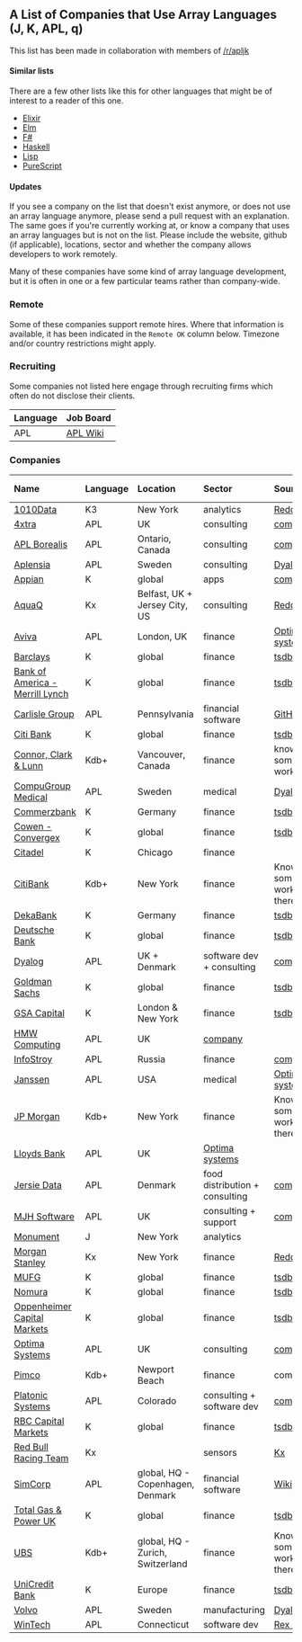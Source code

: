 ## A List of Companies that Use Array Languages (J, K, APL, q)
This list has been made in collaboration with members of [/r/apljk](https://www.reddit.com/r/apljk)

#### Similar lists

There are a few other lists like this for other languages that might be of interest to a reader of this one.

* [Elixir](https://github.com/beam-community/elixir-companies)
* [Elm](https://github.com/jah2488/elm-companies)
* [F#](https://github.com/Kavignon/fsharp-companies)
* [Haskell](https://github.com/erkmos/haskell-companies)
* [Lisp](https://github.com/azzamsa/awesome-lisp-companies)
* [PureScript](https://github.com/ajnsit/purescript-companies)

#### Updates
If you see a company on the list that doesn't exist anymore, or does not use an array language anymore, please send a pull request with an explanation. The same goes if you're currently working at, or know a company that uses an array languages but is not on the list. Please include the website, github (if applicable), locations, sector and whether the company allows developers to work remotely.

Many of these companies have some kind of array language development, but it is often in one or a few particular teams rather than company-wide.

### Remote

Some of these companies support remote hires. Where that information is available, it has been indicated in the `Remote OK` column below. Timezone and/or country restrictions might apply.

### Recruiting

Some companies not listed here engage through recruiting firms which often do not disclose their clients.

| Language | Job Board |
| :------- | :------- |
| APL | [APL Wiki](https://aplwiki.com/wiki/Talk:Jobs) |

### Companies

| Name | Language | Location | Sector | Source | Remote OK? |
| :--- | :------- | :------- | :----- | :----- | :--------- |
| [1010Data](https://www.1010data.com) | K3 | New York | analytics | [Reddit](https://www.reddit.com/r/apljk/comments/o60i7r/list_of_companies_using_j_k_apl_array_languages/) | yes |
| [4xtra](https://4xtra.com) | APL | UK | consulting | [company](https://4xtra.com/news.htm) | |
| [APL Borealis](http://www.aplborealis.com/) | APL | Ontario, Canada | consulting | [company](http://www.aplborealis.com/services.html) | |
| [Aplensia](http://aplensia.com) | APL | Sweden | consulting | [Dyalog](https://www.dyalog.com/case-studies/customisation.htm) |  |
| [Appian](https://appian.com) | K | global | apps | [company](https://docs.appian.com/suite/help/17.2/Requesting_and_Installing_a_license.html) | yes |
| [AquaQ](https://www.aquaq.co.uk) | Kx | Belfast, UK + Jersey City, US | consulting | [Reddit](https://www.reddit.com/r/apljk/comments/o60i7r/list_of_companies_using_j_k_apl_array_languages/) | | [ASCO](https://www.asco.org/) | APL | Virginia, US | medical, research | [Optima systems](https://optima-systems.co.uk/apl-consultancy/) |  |
| [Aviva](https://www.aviva.com/) | APL | London, UK | finance | [Optima systems](https://optima-systems.co.uk/apl-consultancy/) |  |
| [Barclays](https://home.barclays) | K | global | finance | [tsdb](http://www.timestored.com/b/forums/topic/what-companies-use-kdb-just-finance-banks/) | |
| [Bank of America - Merrill Lynch](https://www.bankofamerica.com) | K | global | finance | [tsdb](http://www.timestored.com/b/forums/topic/what-companies-use-kdb-just-finance-banks/) | |
| [Carlisle Group](https://www.carlislegroup.com/) | APL | Pennsylvania | financial software | [GitHub](https://github.com/the-carlisle-group) | yes
| [Citi Bank](https://www.citi.com) | K | global | finance | [tsdb](http://www.timestored.com/b/forums/topic/what-companies-use-kdb-just-finance-banks/) | |
| [Connor, Clark & Lunn](https://www.cclgroup.com/cclim/en)| Kdb+ | Vancouver, Canada | finance | know someone who works there
| [CompuGroup Medical](https://profdoccare.se) | APL | Sweden | medical | [Dyalog](https://www.dyalog.com/case-studies/healthcare.htm) |  | yes
| [Commerzbank](https://www.commerzbank.de) | K | Germany | finance | [tsdb](http://www.timestored.com/b/forums/topic/what-companies-use-kdb-just-finance-banks/) | |
| [Cowen - Convergex](https://www.cowen.com) | K | global | finance | [tsdb](http://www.timestored.com/b/forums/topic/what-companies-use-kdb-just-finance-banks/) | |
| [Citadel](https://www.citadel.com) | K | Chicago | finance | | |
| [CitiBank](https://www.citi.com/)  | Kdb+ | New York | finance | Know someone who worked/works there | |
| [DekaBank](https://www.deka.de) | K | Germany | finance | [tsdb](http://www.timestored.com/b/forums/topic/what-companies-use-kdb-just-finance-banks/) | |
| [Deutsche Bank](https://www.db.com) | K | global | finance | [tsdb](http://www.timestored.com/b/forums/topic/what-companies-use-kdb-just-finance-banks/) | |
| [Dyalog](https://dyalog.com) | APL | UK + Denmark | software dev + consulting | [company](https://www.dyalog.com/careers.htm) | yes |
| [Goldman Sachs](https://www.goldmansachs.com) | K | global | finance | [tsdb](http://www.timestored.com/b/forums/topic/what-companies-use-kdb-just-finance-banks/) | |
| [GSA Capital](https://www.gsacapital.com) | K | London & New York | finance | [tsdb](http://www.timestored.com/b/forums/topic/what-companies-use-kdb-just-finance-banks/) | |
| [HMW Computing](https://hmwcomputing.co.uk/) | APL | UK | [company](https://hmwcomputing.co.uk/apl.htm) | |
| [InfoStroy](https://www.infostroy.com) | APL | Russia | finance | [company](https://www.infostroy.com/philosophy) | [yes](https://www.infostroy.com/events) |
| [Janssen](https://www.janssen.com/) | APL | USA | medical | [Optima systems](https://optima-systems.co.uk/apl-consultancy/) |  |
| [JP Morgan](https://www.jpmorganchase.com/) | Kdb+ | New York | finance | Know someone who worked/works there | |
| [Lloyds Bank](https://www.lloydsbank.com/) | APL | UK | [Optima systems](https://optima-systems.co.uk/apl-consultancy/) |  |
| [Jersie Data](http://apl.net/) | APL | Denmark | food distribution + consulting | [company](http://apl.net/) | |
| [MJH Software](http://mjhsoftwareservices.co.uk/) | APL | UK | consulting + support | [company](http://mjhsoftwareservices.co.uk/)
| [Monument](https://www.monument.ai) | J | New York | analytics | | some | |
| [Morgan Stanley](https://www.morganstanley.com) | Kx | New York | finance | [Reddit](https://www.reddit.com/r/apljk/comments/o60i7r/list_of_companies_using_j_k_apl_array_languages/) | |
| [MUFG](http://www.mufg.jp) | K | global | finance | [tsdb](http://www.timestored.com/b/forums/topic/what-companies-use-kdb-just-finance-banks/) | |
| [Nomura](https://www.nomura.com) | K | global | finance | [tsdb](http://www.timestored.com/b/forums/topic/what-companies-use-kdb-just-finance-banks/) | |
| [Oppenheimer Capital Markets](https://www.oppenheimer.com) | K | global | finance | [tsdb](http://www.timestored.com/b/forums/topic/what-companies-use-kdb-just-finance-banks/) | |
| [Optima Systems](https://optima-systems.co.uk/) | APL | UK | consulting | [company](https://optima-systems.co.uk/apl-consultancy/) |  |
| [Pimco](https://www.pimco.com) | Kdb+ | Newport Beach | finance | company | |
| [Platonic Systems](https://platonic.systems) | APL | Colorado | consulting + software dev | [company](https://platonic.systems/software-engineering/) | |
| [RBC Capital Markets](https://www.rbccm.com) | K | global | finance | [tsdb](http://www.timestored.com/b/forums/topic/what-companies-use-kdb-just-finance-banks/) | |
| [Red Bull Racing Team](https://www.redbull.com/int-en/redbullracing) | Kx | | sensors | [Kx](https://kx.com/blog/aston-martin-redbull/) | |
| [SimCorp](https://www.simcorp.com/) | APL | global, HQ - Copenhagen, Denmark | financial software | [Wikipedia](https://en.wikipedia.org/wiki/SimCorp) | |
| [Total Gas & Power UK](https://business.totalenergies.uk) | K | global | finance | [tsdb](http://www.timestored.com/b/forums/topic/what-companies-use-kdb-just-finance-banks/) | |
| [UBS](https://www.ubs.com/global/en.html) | Kdb+ | global, HQ - Zurich, Switzerland | finance | Know someone who works/worked there | |
| [UniCredit Bank](https://www.unicreditgroup.eu) | K | Europe | finance | [tsdb](http://www.timestored.com/b/forums/topic/what-companies-use-kdb-just-finance-banks/) | |
| [Volvo](https://www.volvogroup.com/) | APL | Sweden | manufacturing | [Dyalog](https://www.dyalog.com/case-studies/index.htm) |  |
| [WinTech](https://www.winklevoss.com) | APL | Connecticut | software dev | [Rex Swain](http://www.rexswain.com/resume.html) |  |
